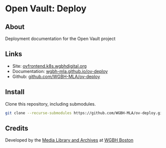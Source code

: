 # Open Vault: Deploy

## About

Deployment documentation for the Open Vault project

## Links

- Site: [ovfrontend.k8s.wgbhdigital.org](https://ov.wgbh-mla.org/)
- Documentation: [wgbh-mla.github.io/ov-deploy](https://wgbh-mla.github.io/ov-deploy/)
- Github: [github.com/WGBH-MLA/ov-deploy](https://github.com/WGBH-MLA/ov-deploy)

## Install

Clone this repository, including submodules.

```bash title="clone with submodules"
git clone --recurse-submodules https://github.com/WGBH-MLA/ov-deploy.git
```

## Credits

Developed by the [Media Library and Archives](https://www.wgbh.org/foundation/what-we-do/media-library-and-archives) at [WGBH Boston](https://wgbh.org)
